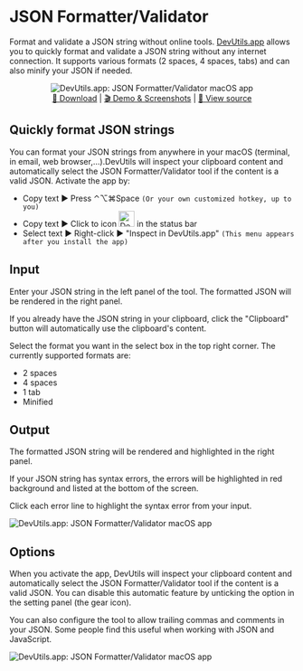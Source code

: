 # JSON Formatter/Validator
Format and validate a JSON string without online tools. [DevUtils.app](https://devutils.app) allows you to quickly format and validate a JSON string without any internet connection. It supports various formats (2 spaces, 4 spaces, tabs) and can also minify your JSON if needed.

<p align="center">
  <img src="https://devutils.app/assets/json-formatter-validator-dark.png" alt="DevUtils.app: JSON Formatter/Validator macOS app"/>
  <br/>
  <a href="https://devutils.app/">🚀  Download</a> | <a href="https://devutils.app/demo">🎬  Demo & Screenshots</a> | <a href="https://github.com/DevUtilsApp/DevUtils-app">📝  View source</a>
</p>

## Quickly format JSON strings
You can format your JSON strings from anywhere in your macOS (terminal, in email, web browser,...).DevUtils will inspect your clipboard content and automatically select the JSON Formatter/Validator tool if the content is a valid JSON. Activate the app by:

* Copy text ► Press ⌃⌥⌘Space `(Or your own customized hotkey, up to you)`
* Copy text ► Click to icon <img src="https://devutils.app/menu-icon-dark.png" alt="DevUtils.app status bar icon" width="28px" /> in the status bar
* Select text ► Right-click ► "Inspect in DevUtils.app" `(This menu appears after you install the app)`

## Input
Enter your JSON string in the left panel of the tool. The formatted JSON will be rendered in the right panel.

If you already have the JSON string in your clipboard, click the "Clipboard" button will automatically use the clipboard's content.

Select the format you want in the select box in the top right corner. The currently supported formats are:

- 2 spaces
- 4 spaces
- 1 tab
- Minified

## Output

The formatted JSON string will be rendered and highlighted in the right panel.

If your JSON string has syntax errors, the errors will be highlighted in red background and listed at the bottom of the screen.

Click each error line to highlight the syntax error from your input.

<img src="https://devutils.app/assets/settings/json-formatter-syntax-error.png" alt="DevUtils.app: JSON Formatter/Validator macOS app"/>

## Options
When you activate the app, DevUtils will inspect your clipboard content and automatically select the JSON Formatter/Validator tool if the content is a valid JSON. You can disable this automatic feature by unticking the option in the setting panel (the gear icon).

You can also configure the tool to allow trailing commas and comments in your JSON. Some people find this useful when working with JSON and JavaScript.

<img src="https://devutils.app/assets/settings/setting-json-formatter.png" alt="DevUtils.app: JSON Formatter/Validator macOS app"/>
